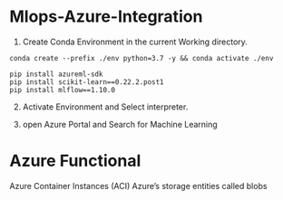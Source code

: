 # Mlops-Azure-Integration

1. Create Conda Environment in the current Working directory.
```commandline
conda create --prefix ./env python=3.7 -y && conda activate ./env 

pip install azureml-sdk
pip install scikit-learn==0.22.2.post1
pip install mlflow==1.10.0
```
2. Activate Environment and Select interpreter.

3. open Azure Portal and Search for Machine Learning

# Azure Functional 
Azure Container Instances (ACI)
Azure’s storage entities called blobs